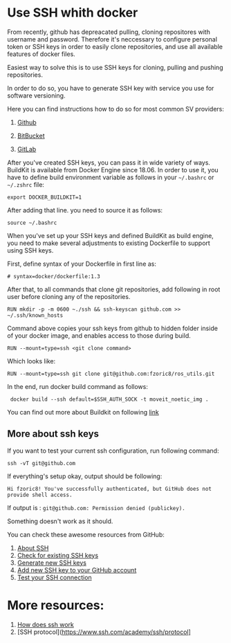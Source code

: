 # Use SSH whith docker 

From recently, github has depreacated pulling, cloning repositores 
with username and password. Therefore it's neccessary to 
configure personal token or SSH keys in order to easily clone repositories, and
use all available features of docker files. 

Easiest way to solve this is to use SSH keys for cloning, 
pulling and pushing repositories. 

In order to do so, you have to generate SSH key with service 
you use for software versioning. 

Here you can find instructions how to do so for most common SV 
providers: 

1. [Github](https://docs.github.com/en/github/authenticating-to-github/connecting-to-github-with-ssh/generating-a-new-ssh-key-and-adding-it-to-the-ssh-agent)  

2. [BitBucket](https://support.atlassian.com/bitbucket-cloud/docs/set-up-an-ssh-key/)  

3. [GitLab](https://docs.gitlab.com/ee/ssh/)  

After you've created SSH keys, you can pass it in wide 
variety of ways. BuildKit is available from Docker Engine 
since 18.06. In order to use it, you have to define 
build environment variable as follows in your `~/.bashrc` or `~/.zshrc` file: 
```
export DOCKER_BUILDKIT=1
```
After adding that line. you need to source it as follows: 
```
source ~/.bashrc
```

When you've set up your SSH keys and defined BuildKit as 
build engine, you need to make several adjustments to existing 
Dockerfile to support using SSH keys. 

First, define syntax of your Dockerfile in first line as: 
```
# syntax=docker/dockerfile:1.3
```

After that, to all commands that clone git repositories, 
add following in root user before cloning any of the repositories. 
```
RUN mkdir -p -m 0600 ~./ssh && ssh-keyscan github.com >> ~/.ssh/known_hosts
```
Command above copies your ssh keys from github to hidden folder inside 
of your docker image, and enables access to those during build. 

```
RUN --mount=type=ssh <git clone command> 
```

Which looks like: 
```
RUN --mount=type=ssh git clone git@github.com:fzoric8/ros_utils.git 
```

In the end, run docker build command as follows: 
```
 docker build --ssh default=$SSH_AUTH_SOCK -t moveit_noetic_img .
```

You can find out more about Buildkit on following [link](https://docs.docker.com/develop/develop-images/build_enhancements/) 

## More about ssh keys

If you want to test your current ssh configuration, run following command: 
```
ssh -vT git@github.com
```

If everything's setup okay, output should be following: 
```
Hi fzoric8! You've successfully authenticated, but GitHub does not provide shell access.
```

If output is : `git@github.com: Permission denied (publickey).` 

Something doesn't work as it should. 

You can check these awesome resources from GitHub:  
1. [About SSH](https://docs.github.com/en/github/authenticating-to-github/connecting-to-github-with-ssh/about-ssh)  
2. [Check for existing SSH keys](https://docs.github.com/en/github/authenticating-to-github/connecting-to-github-with-ssh/checking-for-existing-ssh-keys)  
3. [Generate new SSH keys](https://docs.github.com/en/github/authenticating-to-github/connecting-to-github-with-ssh/generating-a-new-ssh-key-and-adding-it-to-the-ssh-agent) 
4. [Add new SSH key to your GitHub account](https://docs.github.com/en/github/authenticating-to-github/connecting-to-github-with-ssh/adding-a-new-ssh-key-to-your-github-account)  
5. [Test your SSH connection](https://docs.github.com/en/github/authenticating-to-github/connecting-to-github-with-ssh/testing-your-ssh-connection)  


# More resources: 
1. [How does ssh work](https://www.hostinger.com/tutorials/ssh-tutorial-how-does-ssh-work) 
2. [SSH protocol](https://www.ssh.com/academy/ssh/protocol]
